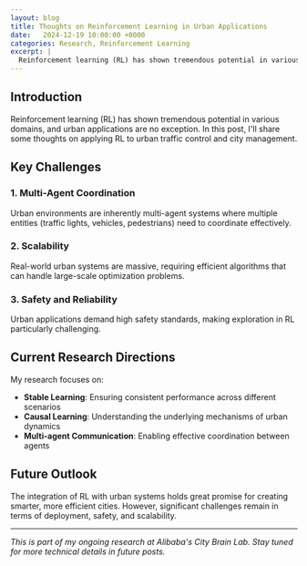 ```yaml
---
layout: blog
title: Thoughts on Reinforcement Learning in Urban Applications
date:   2024-12-19 10:00:00 +0000
categories: Research, Reinforcement Learning
excerpt: |
  Reinforcement learning (RL) has shown tremendous potential in various domains, and urban applications are no exception. In this post, I'll share some thoughts on applying RL to urban traffic control and city management.
---
```


## Introduction

Reinforcement learning (RL) has shown tremendous potential in various domains, and urban applications are no exception. In this post, I'll share some thoughts on applying RL to urban traffic control and city management.

## Key Challenges

### 1. Multi-Agent Coordination
Urban environments are inherently multi-agent systems where multiple entities (traffic lights, vehicles, pedestrians) need to coordinate effectively.

### 2. Scalability
Real-world urban systems are massive, requiring efficient algorithms that can handle large-scale optimization problems.

### 3. Safety and Reliability
Urban applications demand high safety standards, making exploration in RL particularly challenging.

## Current Research Directions

My research focuses on:
- **Stable Learning**: Ensuring consistent performance across different scenarios
- **Causal Learning**: Understanding the underlying mechanisms of urban dynamics
- **Multi-agent Communication**: Enabling effective coordination between agents

## Future Outlook

The integration of RL with urban systems holds great promise for creating smarter, more efficient cities. However, significant challenges remain in terms of deployment, safety, and scalability.

---

*This is part of my ongoing research at Alibaba's City Brain Lab. Stay tuned for more technical details in future posts.* 
